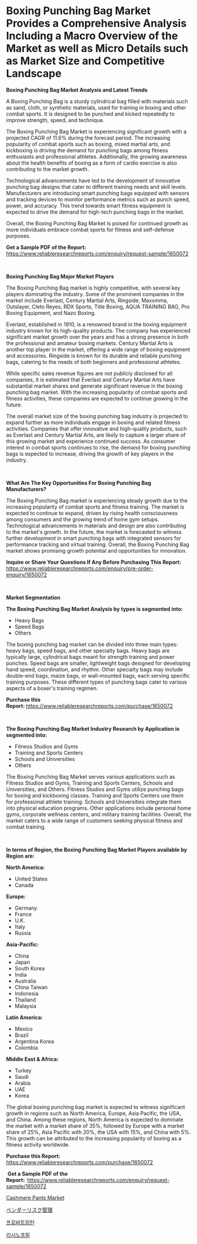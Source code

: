 <p><h1>Boxing Punching Bag Market Provides a Comprehensive Analysis Including a Macro Overview of the Market as well as Micro Details such as Market Size and Competitive Landscape</h1></p><p><strong>Boxing Punching Bag Market Analysis and Latest Trends</strong></p>
<p><p>A Boxing Punching Bag is a sturdy cylindrical bag filled with materials such as sand, cloth, or synthetic materials, used for training in boxing and other combat sports. It is designed to be punched and kicked repeatedly to improve strength, speed, and technique.</p><p>The Boxing Punching Bag Market is experiencing significant growth with a projected CAGR of 11.6% during the forecast period. The increasing popularity of combat sports such as boxing, mixed martial arts, and kickboxing is driving the demand for punching bags among fitness enthusiasts and professional athletes. Additionally, the growing awareness about the health benefits of boxing as a form of cardio exercise is also contributing to the market growth.</p><p>Technological advancements have led to the development of innovative punching bag designs that cater to different training needs and skill levels. Manufacturers are introducing smart punching bags equipped with sensors and tracking devices to monitor performance metrics such as punch speed, power, and accuracy. This trend towards smart fitness equipment is expected to drive the demand for high-tech punching bags in the market.</p><p>Overall, the Boxing Punching Bag Market is poised for continued growth as more individuals embrace combat sports for fitness and self-defense purposes.</p></p>
<p><strong>Get a Sample PDF of the Report:&nbsp;</strong> <a href="https://www.reliableresearchreports.com/enquiry/request-sample/1650072">https://www.reliableresearchreports.com/enquiry/request-sample/1650072</a></p>
<p>&nbsp;</p>
<p><strong>Boxing Punching Bag Major Market Players</strong></p>
<p><p>The Boxing Punching Bag market is highly competitive, with several key players dominating the industry. Some of the prominent companies in the market include Everlast, Century Martial Arts, Ringside, Maxxmma, Outslayer, Cleto Reyes, RDX Sports, Title Boxing, AQUA TRAINING BAG, Pro Boxing Equipment, and Nazo Boxing.</p><p>Everlast, established in 1910, is a renowned brand in the boxing equipment industry known for its high-quality products. The company has experienced significant market growth over the years and has a strong presence in both the professional and amateur boxing markets. Century Martial Arts is another top player in the market, offering a wide range of boxing equipment and accessories. Ringside is known for its durable and reliable punching bags, catering to the needs of both beginners and professional athletes.</p><p>While specific sales revenue figures are not publicly disclosed for all companies, it is estimated that Everlast and Century Martial Arts have substantial market shares and generate significant revenue in the boxing punching bag market. With the increasing popularity of combat sports and fitness activities, these companies are expected to continue growing in the future.</p><p>The overall market size of the boxing punching bag industry is projected to expand further as more individuals engage in boxing and related fitness activities. Companies that offer innovative and high-quality products, such as Everlast and Century Martial Arts, are likely to capture a larger share of this growing market and experience continued success. As consumer interest in combat sports continues to rise, the demand for boxing punching bags is expected to increase, driving the growth of key players in the industry.</p></p>
<p>&nbsp;</p>
<p><strong>What Are The Key Opportunities For Boxing Punching Bag Manufacturers?</strong></p>
<p><p>The Boxing Punching Bag market is experiencing steady growth due to the increasing popularity of combat sports and fitness training. The market is expected to continue to expand, driven by rising health consciousness among consumers and the growing trend of home gym setups. Technological advancements in materials and design are also contributing to the market's growth. In the future, the market is forecasted to witness further development in smart punching bags with integrated sensors for performance tracking and virtual training. Overall, the Boxing Punching Bag market shows promising growth potential and opportunities for innovation.</p></p>
<p><strong>Inquire or Share Your Questions If Any Before Purchasing This Report:</strong> <a href="https://www.reliableresearchreports.com/enquiry/pre-order-enquiry/1650072">https://www.reliableresearchreports.com/enquiry/pre-order-enquiry/1650072</a></p>
<p>&nbsp;</p>
<p><strong>Market Segmentation</strong></p>
<p><strong>The Boxing Punching Bag Market Analysis by types is segmented into:</strong></p>
<p><ul><li>Heavy Bags</li><li>Speed Bags</li><li>Others</li></ul></p>
<p><p>The boxing punching bag market can be divided into three main types: heavy bags, speed bags, and other specialty bags. Heavy bags are typically large, cylindrical bags meant for strength training and power punches. Speed bags are smaller, lightweight bags designed for developing hand speed, coordination, and rhythm. Other specialty bags may include double-end bags, maize bags, or wall-mounted bags, each serving specific training purposes. These different types of punching bags cater to various aspects of a boxer's training regimen.</p></p>
<p><strong>Purchase this Report:&nbsp;</strong><a href="https://www.reliableresearchreports.com/purchase/1650072">https://www.reliableresearchreports.com/purchase/1650072</a></p>
<p>&nbsp;</p>
<p><strong>The Boxing Punching Bag Market Industry Research by Application is segmented into:</strong></p>
<p><ul><li>Fitness Studios and Gyms</li><li>Training and Sports Centers</li><li>Schools and Universities</li><li>Others</li></ul></p>
<p><p>The Boxing Punching Bag Market serves various applications such as Fitness Studios and Gyms, Training and Sports Centers, Schools and Universities, and Others. Fitness Studios and Gyms utilize punching bags for boxing and kickboxing classes. Training and Sports Centers use them for professional athlete training. Schools and Universities integrate them into physical education programs. Other applications include personal home gyms, corporate wellness centers, and military training facilities. Overall, the market caters to a wide range of customers seeking physical fitness and combat training.</p></p>
<p>&nbsp;</p>
<p><strong>In terms of Region, the Boxing Punching Bag Market Players available by Region are:</strong></p>
<p>
    <p> <strong> North America: </strong>
        <ul>
            <li>United States</li>
            <li>Canada</li>
        </ul>
        </p> 
    <p> <strong> Europe: </strong>
        <ul>
            <li>Germany</li>
            <li>France</li>
            <li>U.K.</li>
            <li>Italy</li>
            <li>Russia</li>
        </ul>
        </p> 
    <p> <strong> Asia-Pacific: </strong>
        <ul>
            <li>China</li>
            <li>Japan</li>
            <li>South Korea</li>
            <li>India</li>
            <li>Australia</li>
            <li>China Taiwan</li>
            <li>Indonesia</li>
            <li>Thailand</li>
            <li>Malaysia</li>
        </ul>
        </p> 
    <p> <strong> Latin America: </strong>
        <ul>
            <li>Mexico</li>
            <li>Brazil</li>
            <li>Argentina Korea</li>
            <li>Colombia</li>
        </ul>
        </p> 
    <p> <strong> Middle East & Africa: </strong>
        <ul>
            <li>Turkey</li>
            <li>Saudi</li>
            <li>Arabia</li>
            <li>UAE</li>
            <li>Korea</li>
        </ul>
    </p>
    </p>
<p><p>The global boxing punching bag market is expected to witness significant growth in regions such as North America, Europe, Asia Pacific, the USA, and China. Among these regions, North America is expected to dominate the market with a market share of 35%, followed by Europe with a market share of 25%, Asia Pacific with 20%, the USA with 15%, and China with 5%. This growth can be attributed to the increasing popularity of boxing as a fitness activity worldwide.</p></p>
<p><strong>Purchase this Report: </strong><a href="https://www.reliableresearchreports.com/purchase/1650072">https://www.reliableresearchreports.com/purchase/1650072</a></p>
<p>&nbsp;<strong>Get a Sample PDF of the Report:&nbsp;&nbsp;</strong><a href="https://www.reliableresearchreports.com/enquiry/request-sample/1650072">https://www.reliableresearchreports.com/enquiry/request-sample/1650072</a></p>
<p><strong></strong></p>
<p><p><a href="https://github.com/ruddyyedelwadw/Market-Research-Report-List-1/blob/main/cashmere-pants-market.md">Cashmere Pants Market</a></p><p><a href="https://medium.com/@evekerluke2023/%E3%83%99%E3%83%B3%E3%83%80%E3%83%BC%E3%83%AA%E3%82%B9%E3%82%AF%E7%AE%A1%E7%90%86%E5%B8%82%E5%A0%B4%E3%81%AF-%E5%B8%82%E5%A0%B4%E3%82%B7%E3%82%A7%E3%82%A2-%E3%82%B5%E3%82%A4%E3%82%BA-%E3%81%8A%E3%82%88%E3%81%B32031%E5%B9%B4%E3%81%BE%E3%81%A7%E3%81%AE%E4%BA%88%E6%B8%AC%E3%81%AB%E7%84%A6%E7%82%B9%E3%82%92%E5%BD%93%E3%81%A6%E3%81%A6%E3%81%84%E3%81%BE%E3%81%99-03607b2fd49a">ベンダーリスク管理</a></p><p><a href="https://medium.com/@bennyuigleyjks/%ED%94%84%EB%A1%9C%EB%B0%94%ED%8A%B8%EB%A6%AC%EB%8B%A8-%EC%8B%9C%EC%9E%A5-%EB%B6%84%EC%84%9D-%EB%B0%8F-2024%EB%85%84%EB%B6%80%ED%84%B0-2031%EB%85%84%EA%B9%8C%EC%A7%80%EC%9D%98-%ED%81%AC%EA%B8%B0-%EC%98%88%EC%B8%A1-29b58bf0fcd9">프로바트립탄</a></p><p><a href="https://medium.com/@joananitzsche/%EB%A6%AC%EC%8B%9C%EB%85%B8%ED%94%84%EB%A6%B4-%EC%8B%9C%EC%9E%A5%EC%9D%80-%EC%8B%9C%EC%9E%A5-%EC%A0%90%EC%9C%A0%EC%9C%A8-%EA%B7%9C%EB%AA%A8-%EB%B0%8F-2031%EB%85%84%EA%B9%8C%EC%A7%80-%EC%98%88%EC%83%81%EB%90%9C-%EC%A0%84%EB%A7%9D%EC%97%90-%EC%B4%88%EC%A0%90%EC%9D%84-%EB%A7%9E%EC%B6%94%EA%B3%A0-%EC%9E%88%EC%8A%B5%EB%8B%88%EB%8B%A4-af30c1cb1bed">리시노프릴</a></p></p>